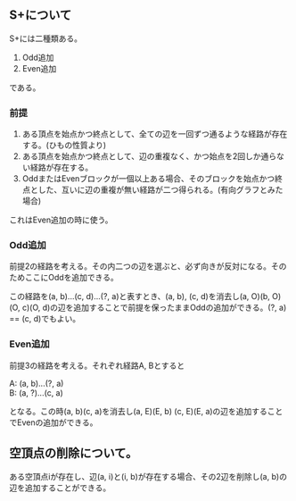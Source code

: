 ## S+について

S+には二種類ある。
1. Odd追加
2. Even追加

である。

### 前提
1. ある頂点を始点かつ終点として、全ての辺を一回ずつ通るような経路が存在する。(ひもの性質より)
2. ある頂点を始点かつ終点として、辺の重複なく、かつ始点を2回しか通らない経路が存在する。
3. OddまたはEvenブロックが一個以上ある場合、そのブロックを始点かつ終点とした、互いに辺の重複が無い経路が二つ得られる。(有向グラフとみた場合)

これはEven追加の時に使う。

### Odd追加
前提2の経路を考える。その内二つの辺を選ぶと、必ず向きが反対になる。そのためここにOddを追加できる。

この経路を(a, b)...(c, d)...(?, a)と表すとき、(a, b), (c, d)を消去し(a, O)(b, O) (O, c)(O, d)の辺を追加することで前提を保ったままOddの追加ができる。(?, a) == (c, d)でもよい。

### Even追加
前提3の経路を考える。それぞれ経路A, Bとすると

A: (a, b)...(?, a)  
B: (a, ?)...(c, a)

となる。この時(a, b)(c, a)を消去し(a, E)(E, b) (c, E)(E, a)の辺を追加することでEvenの追加ができる。

## 空頂点の削除について。
ある空頂点iが存在し、辺(a, i)と(i, b)が存在する場合、その2辺を削除し(a, b)の辺を追加することができる。